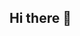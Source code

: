 ## Hi there 👋

<!--
**alfredo1995/alfredo1995** is a ✨ _special_ ✨ repository because its `README.md` (this file) appears on your GitHub profile.

Meu Nome é ** Alfreo Gomes ! ** Sou de ** Belo Horizonte/MG **

Crio sistemas para ser acessado em navegadores com conhecimento comprovado em Lógica de Programação, HTML5, CSS3 e Javascript Básico.

conhecimento por autodidata básica em:

Javascript.
Ferramenta de Framework Bootstrap e Vuejs.
Sistema de Versionamento de código Git.
Banco de dados MySQL.
Introdução ao NodeJs.

Sou motivado e apaixonado por programação. Tenho facilidade de aprendizado, raciocínio e concentração. 

contatos: alfredogomes1995@gmail.com
          31995358198
